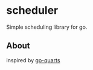 # scheduler
Simple scheduling library for go.

## About
inspired by [go-quarts](https://github.com/reugn/go-quartz)
